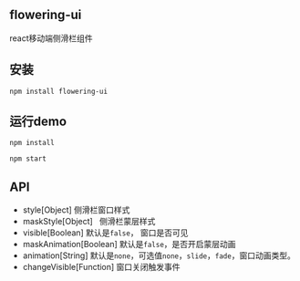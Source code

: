 ## flowering-ui
react移动端侧滑栏组件

## 安装

```
npm install flowering-ui

```

## 运行demo

```
npm install
  
npm start

```

## API
* style[Object] 侧滑栏窗口样式
* maskStyle[Object]   侧滑栏蒙层样式
* visible[Boolean] 默认是`false`， 窗口是否可见
* maskAnimation[Boolean] 默认是`false`，是否开启蒙层动画
* animation[String]  默认是`none`，可选值`none`，`slide`，`fade`，窗口动画类型。
* changeVisible[Function] 窗口关闭触发事件
